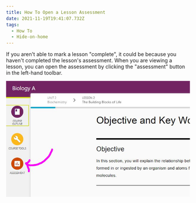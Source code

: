 ```yaml
---
title: How To Open a Lesson Assessment
date: 2021-11-19T19:41:07.732Z
tags:
  - How To
  - Hide-on-home
---
```



If you aren't able to mark a lesson "complete", it could be because you haven't completed the lesson's assessment. When you are viewing a lesson, you can open the assessment by clicking the "assessment" button in the left-hand toolbar. 

![](/static/img/how-to-open-lesson-assessment.jpg)